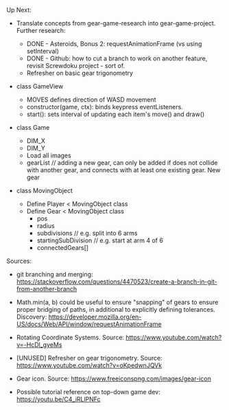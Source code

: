 Up Next:

- Translate concepts from gear-game-research into gear-game-project. Further research:
	- DONE - Asteroids, Bonus 2: requestAnimationFrame (vs using setInterval)
	- DONE - Github: how to cut a branch to work on another feature, revisit Screwdoku project - sort of.
	- Refresher on basic gear trigonometry


- class GameView
	+ MOVES defines direction of WASD movement
	+ constructor(game, ctx): binds keypress eventListeners. 
	+ start(): sets interval of updating each item's move() and draw()
- class Game
	+ DIM_X
	+ DIM_Y
	+ Load all images
	+ gearList // adding a new gear, can only be added if does not collide with another gear, and connects with at least one existing gear. New gear 
- class MovingObject
	- Define Player < MovingObject class
	- Define Gear < MovingObject class
		+ pos
		+ radius
		+ subdivisions // e.g. split into 6 arms
		+ startingSubDivision // e.g. start at arm 4 of 6
		+ connectedGears[]
	
Sources:
- git branching and merging: https://stackoverflow.com/questions/4470523/create-a-branch-in-git-from-another-branch

- Math.min(a, b) could be useful to ensure "snapping" of gears to ensure proper bridging of paths, in additional to explicitly defining tolerances. Discovery: https://developer.mozilla.org/en-US/docs/Web/API/window/requestAnimationFrame 

- Rotating Coordinate Systems. Source: https://www.youtube.com/watch?v=-HcDl_gyeMs

- [UNUSED] Refresher on gear trigonometry. Source: https://www.youtube.com/watch?v=oKpedwnJQVk

- Gear icon. Source: https://www.freeiconspng.com/images/gear-icon

- Possible tutorial reference on top-down game dev: https://youtu.be/C4_iRLlPNFc